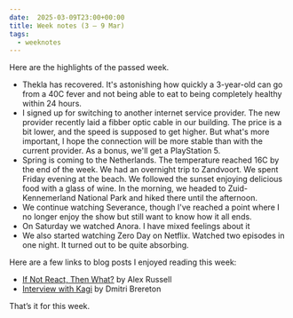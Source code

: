 ```yaml
---
date:  2025-03-09T23:00+00:00
title: Week notes (3 – 9 Mar)
tags:
  - weeknotes
---
```


Here are the highlights of the passed week.

- Thekla has recovered. It's astonishing how quickly a 3-year-old can go from a 40C fever and not being able to eat to being completely healthy within 24 hours.
- I signed up for switching to another internet service provider. The new provider recently laid a fibber optic cable in our building. The price is a bit lower, and the speed is supposed to get higher. But what's more important, I hope the connection will be more stable than with the current provider. As a bonus, we'll get a PlayStation 5.
- Spring is coming to the Netherlands. The temperature reached 16C by the end of the week. We had an overnight trip to Zandvoort. We spent Friday evening at the beach. We followed the sunset enjoying delicious food with a glass of wine. In the morning, we headed to Zuid-Kennemerland National Park and hiked there until the afternoon.
- We continue watching Severance, though I've reached a point where I no longer enjoy the show but still want to know how it all ends.
- On Saturday we watched Anora. I have mixed feelings about it
- We also started watching Zero Day on Netflix. Watched two episodes in one night. It turned out to be quite absorbing.

Here are a few links to blog posts I enjoyed reading this week:

- [If Not React, Then What?](https://infrequently.org/2024/11/if-not-react-then-what/) by Alex Russell
- [Interview with Kagi](https://dkb.blog/p/kagi-interview) by Dmitri Brereton

That’s it for this week.
